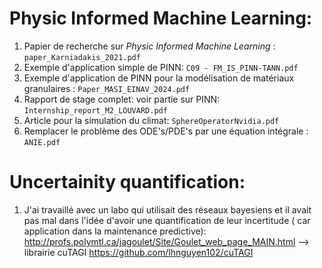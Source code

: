 # **Physic Informed Machine Learning**: 

1. Papier de recherche sur *Physic Informed Machine Learning* : `paper_Karniadakis_2021.pdf`
2. Exemple d'application simple de PINN: `C09 - FM_IS_PINN-TANN.pdf`
3. Exemple d'application de PINN pour la modélisation de matériaux granulaires : `Paper_MASI_EINAV_2024.pdf`
4. Rapport de stage complet: voir partie sur PINN: `Internship_report_M2_LOUVARD.pdf`
5. Article pour la simulation du climat: `SphereOperatorNvidia.pdf`
6. Remplacer le problème des ODE's/PDE's par une équation intégrale : `ANIE.pdf` 

# **Uncertainity quantification**: 
1. J'ai travaillé avec un labo qui utilisait des réseaux bayesiens et il avait pas mal dans l'idée d'avoir une quantification de leur incertitude ( car application dans la maintenance predictive): http://profs.polymtl.ca/jagoulet/Site/Goulet_web_page_MAIN.html  --> librairie cuTAGI https://github.com/lhnguyen102/cuTAGI
